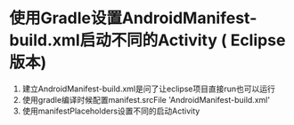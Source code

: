 # 使用Gradle设置AndroidManifest-build.xml启动不同的Activity ( Eclipse 版本)

1. 建立AndroidManifest-build.xml是问了让eclipse项目直接run也可以运行
2. 使用gradle编译时候配置manifest.srcFile 'AndroidManifest-build.xml'
3. 使用manifestPlaceholders设置不同的启动Activity